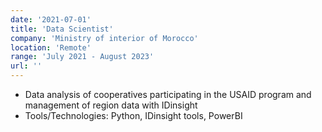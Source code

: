 ```yaml
---
date: '2021-07-01'
title: 'Data Scientist'
company: 'Ministry of interior of Morocco'
location: 'Remote'
range: 'July 2021 - August 2023'
url: ''
---
```


- Data analysis of cooperatives participating in the USAID program and management of region data with IDinsight
- Tools/Technologies: Python, IDinsight tools, PowerBI